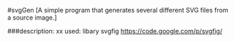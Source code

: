 #svgGen 
[A simple program that generates several different SVG files from a source image.]
  
  
###description:
xx
used: libary svgfig https://code.google.com/p/svgfig/

